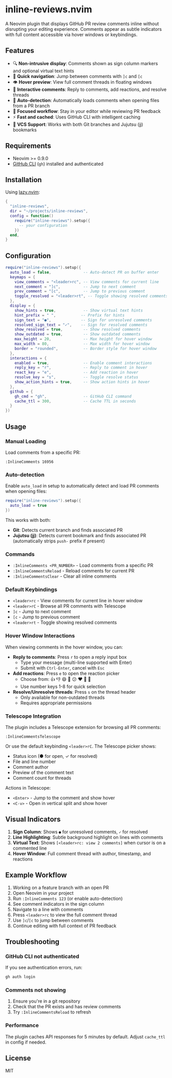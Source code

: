 # inline-reviews.nvim

A Neovim plugin that displays GitHub PR review comments inline without disrupting your editing experience. Comments appear as subtle indicators with full content accessible via hover windows or keybindings.

## Features

- 🔍 **Non-intrusive display**: Comments shown as sign column markers and optional virtual text hints
- 🚀 **Quick navigation**: Jump between comments with `]c` and `[c`
- 👁️ **Hover preview**: View full comment threads in floating windows
- 💬 **Interactive comments**: Reply to comments, add reactions, and resolve threads
- 🔄 **Auto-detection**: Automatically loads comments when opening files from a PR branch
- 🎯 **Focused workflow**: Stay in your editor while reviewing PR feedback
- ⚡ **Fast and cached**: Uses GitHub CLI with intelligent caching
- 🔀 **VCS Support**: Works with both Git branches and Jujutsu (jj) bookmarks

## Requirements

- Neovim >= 0.9.0
- [GitHub CLI](https://cli.github.com/) (`gh`) installed and authenticated

## Installation

Using [lazy.nvim](https://github.com/folke/lazy.nvim):

```lua
{
  "inline-reviews",
  dir = "~/projects/inline-reviews",
  config = function()
    require("inline-reviews").setup({
      -- your configuration
    })
  end,
}
```

## Configuration

```lua
require("inline-reviews").setup({
  auto_load = false,              -- Auto-detect PR on buffer enter
  keymaps = {
    view_comments = "<leader>rc", -- View comments for current line
    next_comment = "]c",          -- Jump to next comment
    prev_comment = "[c",          -- Jump to previous comment
    toggle_resolved = "<leader>rt", -- Toggle showing resolved comments
  },
  display = {
    show_hints = true,            -- Show virtual text hints
    hint_prefix = " ",           -- Prefix for hints
    sign_text = "●",             -- Sign for unresolved comments
    resolved_sign_text = "✓",    -- Sign for resolved comments
    show_resolved = true,         -- Show resolved comments
    show_outdated = true,         -- Show outdated comments
    max_height = 20,              -- Max height for hover window
    max_width = 80,               -- Max width for hover window
    border = "rounded",           -- Border style for hover window
  },
  interactions = {
    enabled = true,               -- Enable comment interactions
    reply_key = "r",              -- Reply to comment in hover
    react_key = "e",              -- Add reaction in hover
    resolve_key = "s",            -- Toggle resolve status
    show_action_hints = true,     -- Show action hints in hover
  },
  github = {
    gh_cmd = "gh",                -- GitHub CLI command
    cache_ttl = 300,              -- Cache TTL in seconds
  }
})
```

## Usage

### Manual Loading

Load comments from a specific PR:

```vim
:InlineComments 16956
```

### Auto-detection

Enable `auto_load` in setup to automatically detect and load PR comments when opening files:

```lua
require("inline-reviews").setup({
  auto_load = true
})
```

This works with both:
- **Git**: Detects current branch and finds associated PR
- **Jujutsu (jj)**: Detects current bookmark and finds associated PR (automatically strips `push-` prefix if present)

### Commands

- `:InlineComments <PR_NUMBER>` - Load comments from a specific PR
- `:InlineCommentsReload` - Reload comments for current PR
- `:InlineCommentsClear` - Clear all inline comments

### Default Keybindings

- `<leader>rc` - View comments for current line in hover window
- `<leader>rC` - Browse all PR comments with Telescope
- `]c` - Jump to next comment
- `[c` - Jump to previous comment
- `<leader>rt` - Toggle showing resolved comments

### Hover Window Interactions

When viewing comments in the hover window, you can:

- **Reply to comments**: Press `r` to open a reply input box
  - Type your message (multi-line supported with Enter)
  - Submit with `Ctrl-Enter`, cancel with `Esc`
- **Add reactions**: Press `e` to open the reaction picker
  - Choose from: 👍 👎 😄 🎉 😕 ❤️ 🚀 👀
  - Use number keys 1-8 for quick selection
- **Resolve/Unresolve threads**: Press `s` on the thread header
  - Only available for non-outdated threads
  - Requires appropriate permissions

### Telescope Integration

The plugin includes a Telescope extension for browsing all PR comments:

```vim
:InlineCommentsTelescope
```

Or use the default keybinding `<leader>rC`. The Telescope picker shows:
- Status icon (● for open, ✓ for resolved)
- File and line number
- Comment author
- Preview of the comment text
- Comment count for threads

Actions in Telescope:
- `<Enter>` - Jump to the comment and show hover
- `<C-v>` - Open in vertical split and show hover

## Visual Indicators

1. **Sign Column**: Shows `●` for unresolved comments, `✓` for resolved
2. **Line Highlighting**: Subtle background highlight on lines with comments
3. **Virtual Text**: Shows `[<leader>rc: view 2 comments]` when cursor is on a commented line
4. **Hover Window**: Full comment thread with author, timestamp, and reactions

## Example Workflow

1. Working on a feature branch with an open PR
2. Open Neovim in your project
3. Run `:InlineComments 123` (or enable auto-detection)
4. See comment indicators in the sign column
5. Navigate to a line with comments
6. Press `<leader>rc` to view the full comment thread
7. Use `]c`/`[c` to jump between comments
8. Continue editing with full context of PR feedback

## Troubleshooting

### GitHub CLI not authenticated

If you see authentication errors, run:

```bash
gh auth login
```

### Comments not showing

1. Ensure you're in a git repository
2. Check that the PR exists and has review comments
3. Try `:InlineCommentsReload` to refresh

### Performance

The plugin caches API responses for 5 minutes by default. Adjust `cache_ttl` in config if needed.

## License

MIT